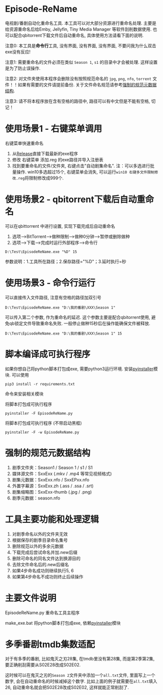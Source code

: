 # Episode-ReName

电视剧/番剧自动化重命名工具. 本工具可以对大部分资源进行重命名处理. 主要是给资源重命名后给Emby, Jellyfin, Tiny Media Manager 等软件刮削数据使用. 也可以配合qbitorrent下载文件后自动重命名, 具体使用方法请看下面的说明.

注意0: 本工具是**命令行**工具, 没有界面, 没有界面, 没有界面, 不要问我为什么双击exe没有反应!

注意1: 需要重命名的文件必须在类似 `Season 1`, `s1` 的目录中才会被处理. 这样设置是为了防止误操作.

注意2: 对文件夹使用本程序会删除没有按照规范命名的 `jpg`, `png`, `nfo`, `torrent` 文件！！如果有需要的文件请提前备份. 关于文件命名规范请参考[强制的规范元数据结构](https://github.com/Nriver/Episode-ReName#强制的规范元数据结构).

注意3: 请不将本程序放在含有空格的路径中, 路径可以有中文但是不能有空格, 切记！


# 使用场景1 - 右键菜单调用

右键菜单快速重命名
1. 从[Release](https://github.com/Nriver/Episode-ReName/releases)直接下载最新的exe程序
2. 修改 右键菜单 添加.reg 的exe路径并导入注册表
3. 找到要重命名的文件/文件夹, 右键点击"自动剧集命名".
注：可以多选进行批量操作. win10多选超过15个, 右键菜单会消失, 可以运行`win10 右键多文件限制修改.reg`将限制修改成999个.

# 使用场景2 - qbitorrent下载后自动重命名

可以在qbittorrent 中进行设置, 实现下载完成后自动重命名
1. 选项—>BitTorrent—>做种限制—>做种0分钟—>暂停或删除做种
2. 选项—>下载—>完成时运行外部程序—>命令行
```
D:\Test\EpisodeReName.exe "%D" 15
```

参数说明：1.工具所在路径；2.保存路径="%D"；3.延时执行=秒


# 使用场景3 - 命令行运行

可以直接传入文件路径, 注意有空格的路径加双引号
```
D:\Test\EpisodeReName.exe "D:\我的番剧\XXX\Season 1"
```

可以传入第二个参数, 作为重命名的延迟. 这个参数主要是配合qbitorrent使用, 避免qb锁定文件导致重命名失败. 一般停止做种15秒后在操作能确保文件被释放.
```
D:\Test\EpisodeReName.exe "D:\我的番剧\XXX\Season 1" 15
```

# 脚本编译成可执行程序

如果你想自己将python脚本打包成exe, 需要python3运行环境.
安装[pyinstaller](https://github.com/pyinstaller/pyinstaller)模块.
可以使用
```
pip3 install -r requirements.txt
```
命令来安装相关模块

将脚本打包成可执行程序
```
pyinstaller -F EpisodeReName.py
```

将脚本打包成可执行程序 (不带启动黑框)
```
pyinstaller -F -w EpisodeReName.py
```

# 强制的规范元数据结构

1. 剧季文件夹：Season1 / Season 1 / s1 / S1
2. 媒体源文件：SxxExx (.mkv / .mp4 等常见视频格式)
3. 剧集元数据：SxxExx.nfo / SxxEPxx.nfo
4. 外置字幕源：SxxExx.zh (.ass / .ssa / .srt)
5. 剧集缩略图：SxxExx-thumb (.jpg / .png)
6. 剧季元数据：season.nfo

# 工具主要功能和处理逻辑

1. 对剧季命名以外的文件夹无效
2. 根据保存的剧季目录命名集号
3. 删除规范以外的多余元数据
4. 下载完成后尝试命名并加.new后缀
5. 删除可命名的同名文件达到换源目的
6. 去除文件命名后的.new后缀名
7. 如果4步命名成功则继续执行5, 6
8. 如果第4步命名不成功则终止后续操作

# 主要文件说明

EpisodeReName.py
重命名工具主程序

make_exe.bat
将python脚本打包成exe, 依赖[pyinstaller](https://github.com/pyinstaller/pyinstaller)模块

# 多季番剧tmdb集数适配

对于有多季的番剧, 比如鬼灭之刃28集, 在tmdb里没有第28集, 而是第2季第2集, 要正确削刮需要从S02E28改成S02E02.

这时候可以在鬼灭之刃的`Season 2`文件夹中添加一个`all.txt`文件, 里面写上一个数字, 会在自动重命名的时候减掉这个数字. 比如上面的例子就需要在`all.txt`填入26, 自动重命名就会把S02E28改成S02E02, 这样就能正常削刮了.


